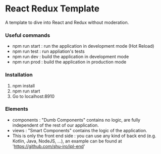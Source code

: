 # React Redux Template

A template to dive into React and Redux without moderation.

### Useful commands

 - npm run start : run the application in development mode (Hot Reload)
 - npm run test : run appliation's tests
 - npm run dev : build the application in development mode
 - npm run prod : build the application in production mode
 
 
### Installation

 1) npm install
 2) npm run start
 3) Go to localhost:8910
 
### Elements

 - components : "Dumb Components" contains no logic, are fully independent of the rest of our application.
 - views : "Smart Components" contains the logic of the application.
 - This is only the front end side : you can use any kind of back end (e.g. Kotlin, Java, NodeJS, ...), an example can be found at 'https://github.com/shu-iro/ipl-end'
